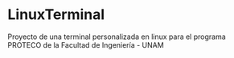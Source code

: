 # LinuxTerminal
Proyecto de una terminal personalizada en linux para el programa PROTECO de la Facultad de Ingeniería - UNAM
